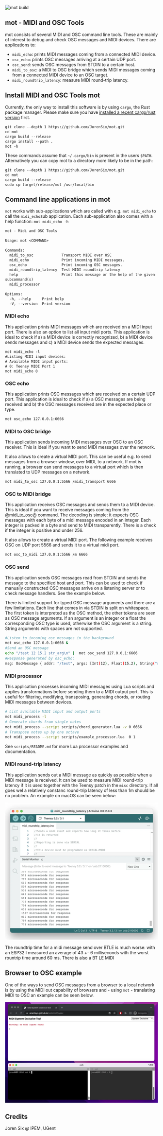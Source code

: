 ![mot build](https://github.com/JorenSix/mot/actions/workflows/build.yml/badge.svg "Build mot")


mot - MIDI and OSC Tools
------------------------

mot consists of several MIDI and OSC command line tools. These are mainly of interest to debug and check OSC messages and MIDI devices. There are applications to:
* `midi_echo`: prints MIDI messages coming from a connected MIDI device.
* `osc_echo`: prints OSC messages arriving at a certain UDP port.
* `osc_send`: sends OSC messages from STDIN to a certain host.
* `midi_to_osc`: a MIDI to OSC bridge which sends MIDI messages coming from a connected MIDI device to an OSC target.
* `midi_roundtrip_latency`: measure MIDI round-trip latency.

## Install MIDI and OSC Tools mot

Currently, the only way to install this software is by using `cargo`, the Rust package manager. Please make sure you have [installed a recent cargo/rust version](https://www.rust-lang.org/tools/install) first.

~~~~~~
git clone --depth 1 https://github.com/JorenSix/mot.git
cd mot
cargo build --release
cargo install --path .
mot -h 
~~~~~~

These commands assume that `~/.cargo/bin` is present in the users `$PATH`. Alternatively you can copy mot to a directory more likely to be in the path:

~~~~~~
git clone --depth 1 https://github.com/JorenSix/mot.git
cd mot
cargo build --release
sudo cp target/release/mot /usr/local/bin
~~~~~~


## Command line applications in mot

`mot` works with sub-applications which are called with e.g. `mot midi_echo` to call the `midi_echo`sub application. Each sub-application also comes with a help function: `mot midi_echo -h`

~~~~~~
mot - Midi and OSC Tools

Usage: mot <COMMAND>

Commands:
  midi_to_osc             Transport MIDI over OSC
  midi_echo               Print incoming MIDI messages.
  osc_echo                Print incoming OSC messages.
  midi_roundtrip_latency  Test MIDI roundtrip latency
  help                    Print this message or the help of the given subcommand(s)
  midi_processor

Options:
  -h, --help     Print help
  -V, --version  Print version
~~~~~~

### MIDI echo

This application prints MIDI messages which are received on a MIDI input port. There is also an option to list all input midi ports. This application is ideal to check if a) a MIDI device is correctly recognized, b) a MIDI device sends messages and c) a MIDI device sends the expected messages.

~~~~~~
mot midi_echo -l
#Listing MIDI input devices:
# Available MIDI input ports:
# 0: Teensy MIDI Port 1
mot midi_echo 0
~~~~~~

### OSC echo

This application prints OSC messages which are received on a certain UDP port. This application is ideal to check if a) a OSC messages are being received and b) the OSC messages received are in the expected place or type.

~~~~~~bash
mot osc_echo 127.0.0.1:6666
~~~~~~

### MIDI to OSC bridge

This application sends incoming MIDI messages over OSC to an OSC receiver. This is ideal if you want to send MIDI messages over the network. 

It also allows to create a virtual MIDI port. This can be useful e.g. to send messages from a browser window, over MIDI, to a network. If mot is running, a browser can send messages to a virtual port which is then translated to UDP messages on a network.

~~~~~~bash
mot midi_to_osc 127.0.0.1:5566 /midi_transport 6666
~~~~~~

### OSC to MIDI bridge

This application receives OSC messages and sends them to a MIDI device. This is ideal if you want to receive messages coming from the @midi_to_osc@ command. The decoding is simple: it expects OSC messages with each byte of a midi message encoded in an integer. Each integer is packed in a byte and send to MIDI transparently. There is a check if the integer is positive and under 256.

It also allows to create a virtual MIDI port. The following example receives OSC on UDP port 5566 and sends it to a virtual midi port. 

~~~~~~bash
mot osc_to_midi 127.0.0.1:5566 /m 6666
~~~~~~

### OSC send

This application sends OSC messages read from STDIN and sends the message to the specified host and port. This can be used to check if manually constructed OSC messages arrive on a listening server or to check message handlers. See the example below.

There is limited support for typed OSC message arguments and there are a few limitations. Each line that comes in via STDIN is split on whitespace. The first token is interpreted as the OSC method, the other tokens are seen as OSC message arguments. If an argument is an integer or a float the corresponding OSC type is used, otherwise the OSC argument is a string. String arguments with spaces are not supported. 

~~~~~~bash
#Listen to incoming osc messages in the background
mot osc_echo 127.0.0.1:6666 &
#Send an OSC message
echo "/test 12 15.2 str_arg\n" |  mot osc_send 127.0.0.1:6666
#Response generated by osc_echo:
msg: OscMessage { addr: "/test", args: [Int(12), Float(15.2), String("str_arg")] }
~~~~~~


### MIDI processor 

This application processes incoming MIDI messages using Lua scripts and applies transformations before sending them to a MIDI output port. This is useful for filtering, modifying, transposing, generating chords, or routing MIDI messages between devices.

~~~~~~bash
# List available MIDI input and output ports
mot midi_process -l
# Generate chords from single notes
mot midi_process --script scripts/chord_generator.lua -v 0 6666
# Transpose notes up by one octave
mot midi_process --script scripts/example_processor.lua  0 1
~~~~~~

See `scripts/README.md` for more Lua processor examples and documentation.

### MIDI round-trip latency

This application sends out a MIDI message as quickly as possible when a MIDI message is received. It can be used to measure MIDI round-trip latency if it is used together with the Teensy patch in the `misc` directory.  If all goes wel a relatively constanc round-trip latency of less than 1m should be no problem. An example on macOS can be seen below: 


![MIDI round trip latency](misc/round_trip.webp "Round_trip latency measurement")


The roundtrip time for a midi message send over BTLE is much worse: with an ESP32 I measured  an average of 43 +-	6 milliseconds with the worst rountrip time around 60 ms. There is also a BT LE MIDI 



## Browser to OSC example

One of the ways to send OSC messages from a browser to a local network is by using the MIDI out capability of browsers and - using `mot` - translating MIDI to OSC an example can be seen below.

![mot browser to OSC](/misc/browser_to_osc.webp "Browser to OSC")


## Credits

Joren Six @ IPEM, UGent


